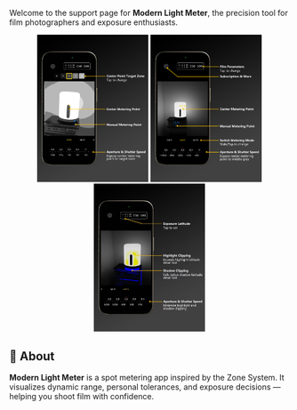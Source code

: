 Welcome to the support page for **Modern Light Meter**, the precision tool for film photographers and exposure enthusiasts.

<p align="center">
  <img src="zone.jpg" width="200" />
  <img src="spot.jpg" width="200" />
  <img src="auto.jpg" width="200" />
</p>

## 📌 About

**Modern Light Meter** is a spot metering app inspired by the Zone System. It visualizes dynamic range, personal tolerances, and exposure decisions — helping you shoot film with confidence.

